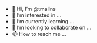 - 👋 Hi, I’m @tmalins
- 👀 I’m interested in ...
- 🌱 I’m currently learning ...
- 💞️ I’m looking to collaborate on ...
- 📫 How to reach me ...

<!---
tmalins/tmalins is a ✨ special ✨ repository because its `README.md` (this file) appears on your GitHub profile.
You can click the Preview link to take a look at your changes.
--->

